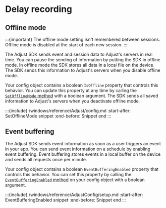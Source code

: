 # Delay recording

## Offline mode

:::{important}
The offline mode setting isn't remembered between sessions. Offline mode is disabled at the start of each new session.
:::

The Adjust SDK sends event and session data to Adjust's servers in real time. You can pause the sending of information by putting the SDK in offline mode. In offline mode the SDK stores all data in a local file on the device. The SDK sends this information to Adjust's servers when you disable offline mode.

Your config object contains a boolean `IsOffline` property that controls this behavior. You can update this property at any time by calling the [`SetOfflineMode` method](#windows-setofflinemode-invocation) with a boolean argument. The SDK sends all saved information to Adjust's servers when you deactivate offline mode.

:::{include} /windows/reference/Adjust/config.md
:start-after: SetOfflineMode snippet
:end-before: Snippet end
:::

## Event buffering

The Adjust SDK sends event information as soon as a user triggers an event in your app. You can send event information on a schedule by enabling event buffering. Event buffering stores events in a local buffer on the device and sends all requests once per minute.

Your config object contains a boolean `EventBufferingEnabled` property that controls this behavior. You can set this property by calling the [`EventBufferingEnabled` method](#windows-eventbufferingenabled-invocation) on your config object with a boolean argument.

:::{include} /windows/reference/AdjustConfig/setup.md
:start-after: EventBufferingEnabled snippet
:end-before: Snippet end
:::
